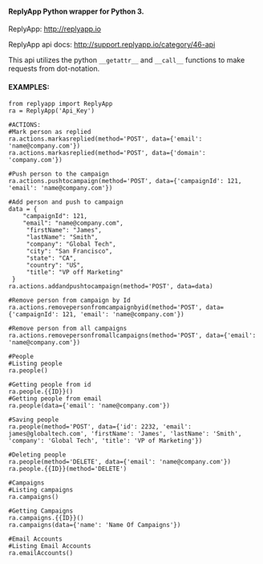 #### ReplyApp Python wrapper for Python 3.


ReplyApp: http://replyapp.io

ReplyApp api docs: http://support.replyapp.io/category/46-api

This api utilizes the python ```__getattr__``` and ```__call__``` functions to make requests from dot-notation.

#### EXAMPLES:

    from replyapp import ReplyApp
    ra = ReplyApp('Api_Key')

    #ACTIONS:
    #Mark person as replied
    ra.actions.markasreplied(method='POST', data={'email': 'name@company.com'})
    ra.actions.markasreplied(method='POST', data={'domain': 'company.com'})

    #Push person to the campaign
    ra.actions.pushtocampaign(method='POST', data={'campaignId': 121, 'email': 'name@company.com'})

    #Add person and push to campaign
    data = {
        "campaignId": 121,
        "email": "name@company.com",
         "firstName": "James",
         "lastName": "Smith",
         "company": "Global Tech",
         "city": "San Francisco",
         "state": "CA",
         "country": "US",
         "title": "VP off Marketing"
     }
    ra.actions.addandpushtocampaign(method='POST', data=data)

    #Remove person from campaign by Id
    ra.actions.removepersonfromcampaignbyid(method='POST', data={'campaignId': 121, 'email': 'name@company.com'})

    #Remove person from all campaigns
    ra.actions.removepersonfromallcampaigns(method='POST', data={'email': 'name@company.com'})

    #People
    #Listing people
    ra.people()

    #Getting people from id
    ra.people.{{ID}}()
    #Getting people from email
    ra.people(data={'email': 'name@company.com'})

    #Saving people
    ra.people(method='POST', data={'id': 2232, 'email': james@globaltech.com', 'firstName': 'James', 'lastName': 'Smith', 'company': 'Global Tech', 'title': 'VP of Marketing'})

    #Deleting people
    ra.people(method='DELETE', data={'email': 'name@company.com'})
    ra.people.{{ID}}(method='DELETE')

    #Campaigns
    #Listing campaigns
    ra.campaigns()

    #Getting Campaigns
    ra.campaigns.{{ID}}()
    ra.campaigns(data={'name': 'Name Of Campaigns'})

    #Email Accounts
    #Listing Email Accounts
    ra.emailAccounts()
